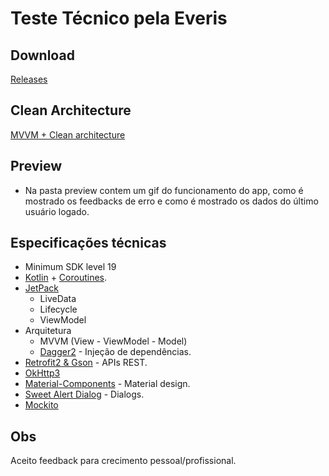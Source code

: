 # Teste Técnico pela Everis

## Download
[Releases](https://github.com/androidzeiro/TesteAndroidv2/releases)

## Clean Architecture
[MVVM + Clean architecture](https://medium.com/@ajliberatore/implementing-clean-architecture-mvvm-22a8d71c6fb9)

## Preview
 - Na pasta preview contem um gif do funcionamento do app, como é mostrado os feedbacks de erro e como é mostrado os dados do último usuário logado.

## Especificações técnicas

- Minimum SDK level 19
- [Kotlin](https://kotlinlang.org/) + [Coroutines](https://github.com/Kotlin/kotlinx.coroutines).
- [JetPack](https://developer.android.com/jetpack/?gclid=CjwKCAjwp-X0BRAFEiwAheRui5xa3B3GT_9cssaVlNLtBgQm1dbCZINK6o_8cvdzLhQI1grhwajtqRoCVDQQAvD_BwE&gclsrc=aw.ds)
  - LiveData
  - Lifecycle
  - ViewModel
- Arquitetura
  - MVVM (View - ViewModel - Model)
  - [Dagger2](https://github.com/WeRockStar/Dagger2) - Injeção de dependências.
- [Retrofit2 & Gson](https://github.com/square/retrofit) - APIs REST.
- [OkHttp3](https://github.com/square/okhttp) 
- [Material-Components](https://github.com/material-components/material-components-android) - Material design.
- [Sweet Alert Dialog](https://github.com/F0RIS/sweet-alert-dialog) - Dialogs.
- [Mockito](https://github.com/mockito/mockito)

## Obs
Aceito feedback para crecimento pessoal/profissional.
